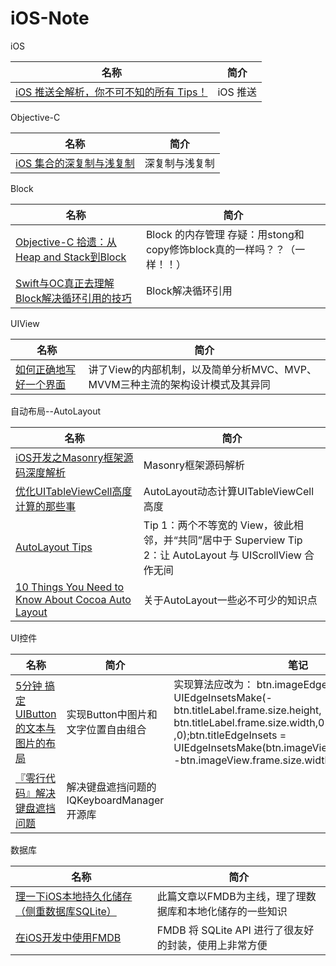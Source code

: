 # iOS-Note


iOS

名称  |  简介
---- | ----
[iOS 推送全解析，你不可不知的所有 Tips！](http://www.cocoachina.com/ios/20160908/17511.html)|iOS 推送


Objective-C

名称  |  简介
---- | ----
[iOS 集合的深复制与浅复制](https://www.zybuluo.com/MicroCai/note/50592)|深复制与浅复制

Block

名称  |  简介
---- | ----
[Objective-C 拾遗：从Heap and Stack到Block](https://github.com/100mango/zen/blob/master/Objective-C%20%E6%8B%BE%E9%81%97%EF%BC%9A%E4%BB%8EHeap%20and%20Stack%E5%88%B0Block%20/Objective-C%20%E6%8B%BE%E9%81%97%EF%BC%9A%E4%BB%8EHeap%20and%20Stack%E5%88%B0Block%20.md)|Block 的内存管理 存疑：用stong和copy修饰block真的一样吗？？（一样！！）
[Swift与OC真正去理解Block解决循环引用的技巧](http://www.cocoachina.com/ios/20160831/17438.html)|Block解决循环引用

UIView 

名称  |  简介
---- | ----
[如何正确地写好一个界面](http://oncenote.com/2015/12/08/How-to-build-UI/)|讲了View的内部机制，以及简单分析MVC、MVP、MVVM三种主流的架构设计模式及其异同

自动布局--AutoLayout

名称  |  简介
---- | ----
[iOS开发之Masonry框架源码深度解析](http://www.cocoachina.com/ios/20160718/17094.html)|Masonry框架源码解析
[优化UITableViewCell高度计算的那些事](http://blog.sunnyxx.com/2015/05/17/cell-height-calculation/)|AutoLayout动态计算UITableViewCell高度
[AutoLayout Tips](https://github.com/nixzhu/dev-blog/blob/master/autolayout-tips.md#tip-2)|Tip 1：两个不等宽的 View，彼此相邻，并“共同”居中于 Superview  Tip 2：让 AutoLayout 与 UIScrollView 合作无间
[10 Things You Need to Know About Cocoa Auto Layout](https://oleb.net/blog/2013/03/things-you-need-to-know-about-cocoa-autolayout/)|关于AutoLayout一些必不可少的知识点

UI控件

名称  |  简介  |  笔记
---- | ---- | ----
[5分钟 搞定UIButton的文本与图片的布局](http://www.jianshu.com/p/a4755c789545)|实现Button中图片和文字位置自由组合 |实现算法应改为： btn.imageEdgeInsets = UIEdgeInsetsMake(- btn.titleLabel.frame.size.height, btn.titleLabel.frame.size.width,0 ,0);btn.titleEdgeInsets = UIEdgeInsetsMake(btn.imageView.frame.size.height, -btn.imageView.frame.size.width, 0, 0);
[『零行代码』解决键盘遮挡问题](https://github.com/Draveness/iOS-Source-Code-Analyze/blob/master/contents/IQKeyboardManager/%E3%80%8E%E9%9B%B6%E8%A1%8C%E4%BB%A3%E7%A0%81%E3%80%8F%E8%A7%A3%E5%86%B3%E9%94%AE%E7%9B%98%E9%81%AE%E6%8C%A1%E9%97%AE%E9%A2%98%EF%BC%88iOS%EF%BC%89.md)|解决键盘遮挡问题的IQKeyboardManager 开源库

数据库

名称  |  简介
---- | ----
[理一下iOS本地持久化储存（侧重数据库SQLite）](http://www.cocoachina.com/ios/20160323/15764.html)|此篇文章以FMDB为主线，理了理数据库和本地化储存的一些知识
[在iOS开发中使用FMDB](http://blog.devtang.com/2012/04/22/use-fmdb/)|FMDB 将 SQLite API 进行了很友好的封装，使用上非常方便

       
       
        
